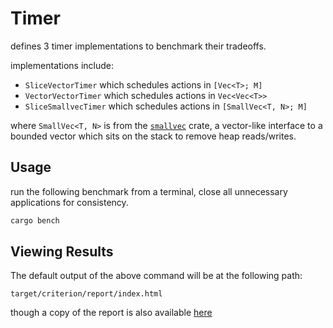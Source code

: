 # Timer

defines 3 timer implementations to benchmark their tradeoffs.

implementations include:

- `SliceVectorTimer` which schedules actions in `[Vec<T>; M]`
- `VectorVectorTimer` which schedules actions in `Vec<Vec<T>>`
- `SliceSmallvecTimer` which schedules actions in `[SmallVec<T, N>; M]`

where `SmallVec<T, N>` is from the [`smallvec`](https://docs.rs/smallvec) crate, a vector-like
interface to a bounded vector which sits on the stack to remove heap reads/writes.

## Usage

run the following benchmark from a terminal, close all unnecessary applications for consistency.

```bash
cargo bench
```

## Viewing Results

The default output of the above command will be at the following path:

`target/criterion/report/index.html`

though a copy of the report is also available [here](./criterion/report/index.html)

